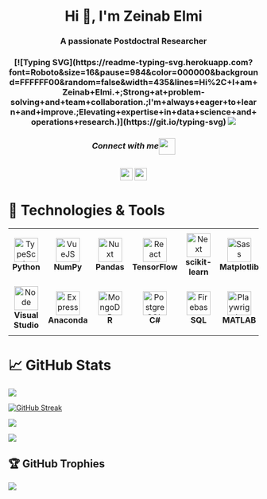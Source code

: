 <h1 align="center">Hi 👋, I'm Zeinab Elmi</h1>
<h3 align="center">A passionate Postdoctral Researcher</h3>

<h3 align="center">  
[![Typing SVG](https://readme-typing-svg.herokuapp.com?font=Roboto&size=16&pause=984&color=000000&background=FFFFFF00&random=false&width=435&lines=Hi%2C+I+am+Zeinab+Elmi.+;Strong+at+problem-solving+and+team+collaboration.;I'm+always+eager+to+learn+and+improve.;Elevating+expertise+in+data+science+and+operations+research.)](https://git.io/typing-svg)
      
<img src="https://github.com/Zeinabelmi/Zeinabelmi/assets/114510150/0d07278a-780f-45f4-9b27-3ff4effaa2ba"/>  
    
<div align="center">
   <h5 align="center">Connect with me<img align="center" src="https://github.com/rajput2107/rajput2107/blob/master/Assets/Handshake.gif" height="33px" /></h5> 
</div>

<div align="center">
<a href="mailto:elmi.zeinab@gmail.com"><img src="https://img.shields.io/badge/Gmail-D14836?style=for-the-badge&logo=gmail&logoColor=white" height=25></a>
<a href="https://www.linkedin.com/in/zeinabelmi"><img src="https://img.shields.io/badge/linkedin-%230077B5.svg?&style=for-the-badge&logo=linkedin&logoColor=white" height=25></a>
</div>

# 🔧 Technologies & Tools

<table>
  <tr>
    <td align="center" height="108" width="108">
      <img
        src="https://cdn.jsdelivr.net/gh/devicons/devicon@latest/icons/python/python-original.svg"
        width="48"
        height="48"
        alt="TypeScript"
      />
      <br /><strong>Python</strong>
    </td>
    <td align="center" height="108" width="108">
      <img
        src="https://cdn.jsdelivr.net/gh/devicons/devicon@latest/icons/numpy/numpy-original.svg"
        width="48"
        height="48"
        alt="VueJS"
      />
      <br /><strong>NumPy</strong>
    </td>
    <td align="center" height="108" width="108">
      <img
        src="https://cdn.jsdelivr.net/gh/devicons/devicon@latest/icons/pandas/pandas-original.svg"
        width="48"
        height="48"
        alt="Nuxt"
      />
      <br /><strong>Pandas</strong>
    </td>
    <td align="center" height="108" width="108">
      <img
        src="https://cdn.jsdelivr.net/gh/devicons/devicon@latest/icons/tensorflow/tensorflow-original.svg"
        width="48"
        height="48"
        alt="React"
      />
      <br /><strong>TensorFlow</strong>
    </td>
    <td align="center" height="108" width="108">
      <img
        src="https://cdn.jsdelivr.net/gh/devicons/devicon@latest/icons/scikitlearn/scikitlearn-original.svg"
        width="48"
        height="48"
        alt="Next"
      />
      <br /><strong>scikit-learn</strong>
    </td>
    <td align="center" height="108" width="108">
      <img
        src="https://cdn.jsdelivr.net/gh/devicons/devicon@latest/icons/matplotlib/matplotlib-original.svg"
        width="48"
        height="48"
        alt="Sass"
      />
      <br /><strong>Matplotlib</strong>
    </td>
    <td align="center" height="108" width="108">
      <img
        src="https://cdn.jsdelivr.net/gh/devicons/devicon@latest/icons/pycharm/pycharm-original.svg"
        width="48"
        height="48"
        alt="Tailwind"
      />
      <br /><strong>PyCharm</strong>
    </td>
    <td align="center" height="108" width="108">
      <img
        src="https://cdn.jsdelivr.net/gh/devicons/devicon@latest/icons/jupyter/jupyter-original.svg"
        width="48"
        height="48"
        alt="Material UI"
      />
      <br /><strong>Project Jupyter</strong>
    </td>
  </tr>
  <tr>
    <td align="center" height="108" width="108">
      <img
        src="https://cdn.jsdelivr.net/gh/devicons/devicon@latest/icons/visualstudio/visualstudio-original.svg" 
        width="48"
        height="48"
        alt="Node"
      />
      <br /><strong>Visual Studio</strong>
    </td>
    <td align="center" height="108" width="108">
      <img
        src="https://cdn.jsdelivr.net/gh/devicons/devicon@latest/icons/anaconda/anaconda-original.svg"
        width="48"
        height="48"
        alt="Express"
      />
      <br /><strong>Anaconda</strong>
    </td>
    <td align="center" height="108" width="108">
      <img
        src="https://cdn.jsdelivr.net/gh/devicons/devicon@latest/icons/r/r-original.svg"
        width="48"
        height="48"
        alt="MongoDB"
      />
      <br /><strong>R</strong>
    </td>
    <td align="center" height="108" width="108">
      <img
        src="https://cdn.jsdelivr.net/gh/devicons/devicon@latest/icons/csharp/csharp-original.svg"
        width="48"
        height="48"
        alt="PostgreSQL"
      />
      <br /><strong>C#</strong>
    </td>
    <td align="center" height="108" width="108">
      <img
        src="https://cdn.jsdelivr.net/gh/devicons/devicon@latest/icons/azuresqldatabase/azuresqldatabase-original.svg"
        width="48"
        height="48"
        alt="Firebase"
      />
      <br /><strong>SQL </strong>
    </td>
    <td align="center" height="108" width="108">
      <img
        src="https://cdn.jsdelivr.net/gh/devicons/devicon@latest/icons/matlab/matlab-original.svg"
        width="48"
        height="48"
        alt="Playwright"
      />
      <br /><strong>MATLAB</strong>
    </td>
    <td align="center" height="108" width="108">
      <img
        src="https://cdn.jsdelivr.net/gh/devicons/devicon@latest/icons/ubuntu/ubuntu-original.svg"
        width="48"
        height="48"
        alt="Docker"
      />
      <br /><strong>Ubuntu</strong>
    </td>
    <td align="center" height="108" width="108">
      <img
        src="https://cdn.jsdelivr.net/gh/devicons/devicon@latest/icons/linux/linux-original.svg"
        width="48"
        height="48"
        alt="AWS"
      />
      <br /><strong>Linux</strong>
    </td>
  </tr>
</table>

# 📈 GitHub Stats 

![](https://komarev.com/ghpvc/?username=zeinabelmi)

<a href="https://git.io/streak-stats"><img src="http://github-readme-streak-stats.herokuapp.com?user=zeinabelmi&theme=whatsapp-light2&hide_border=true&border_radius=5&card_width=500" alt="GitHub Streak" /></a>

![](https://github-readme-stats.vercel.app/api?username=zeinabelmi&theme=default&hide_border=false&include_all_commits=false&count_private=false)<br/>

![](https://github-readme-stats.vercel.app/api/top-langs/?username=zeinabelmi&theme=default&hide_border=false&include_all_commits=false&count_private=false&layout=compact)

## 🏆 GitHub Trophies
![](https://github-profile-trophy.vercel.app/?username=zeinabelmi&theme=radical&no-frame=false&no-bg=true&margin-w=4)
